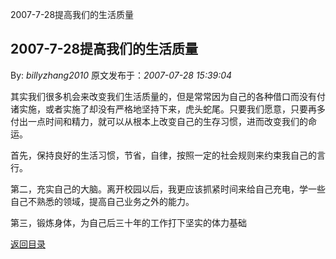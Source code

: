 2007-7-28提高我们的生活质量
## 2007-7-28提高我们的生活质量

By: *billyzhang2010* 原文发布于：*2007-07-28 15:39:04*

 
其实我们很多机会来改变我们生活质量的，但是常常因为自己的各种借口而没有付诸实施，或者实施了却没有严格地坚持下来，虎头蛇尾。只要我们愿意，只要再多付出一点时间和精力，就可以从根本上改变自己的生存习惯，进而改变我们的命运。

  首先，保持良好的生活习惯，节省，自律，按照一定的社会规则来约束我自己的言行。

 
第二，充实自己的大脑。离开校园以后，我更应该抓紧时间来给自己充电，学一些自己不熟悉的领域，提高自己业务之外的能力。

  第三，锻炼身体，为自己后三十年的工作打下坚实的体力基础 

[返回目录](index.html)
